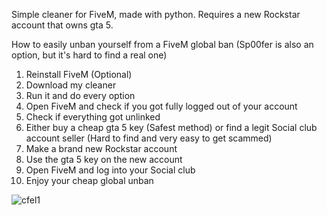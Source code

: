 Simple cleaner for FiveM, made with python.
Requires a new Rockstar account that owns gta 5.

How to easily unban yourself from a FiveM global ban (Sp00fer is also an option, but it's hard to find a real one)
1. Reinstall FiveM (Optional)
2. Download my cleaner
3. Run it and do every option
4. Open FiveM and check if you got fully logged out of your account
5. Check if everything got unlinked
6. Either buy a cheap gta 5 key (Safest method) or find a legit Social club account seller (Hard to find and very easy to get scammed)
7. Make a brand new Rockstar account
8. Use the gta 5 key on the new account
9. Open FiveM and log into your Social club
10. Enjoy your cheap global unban



![cfel1](https://github.com/Xreincfel/Cfel-Cleaner/assets/137944691/33c85161-6a10-45a8-a76c-31c7bd848941)


